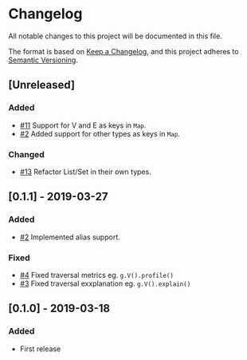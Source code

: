 # Changelog
All notable changes to this project will be documented in this file.

The format is based on [Keep a Changelog](https://keepachangelog.com/en/1.0.0/),
and this project adheres to [Semantic Versioning](https://semver.org/spec/v2.0.0.html).


## [Unreleased]

### Added

- [#11](https://github.com/wolf4ood/gremlin-rs/issues/11) Support for V and E as keys in `Map`.
- [#2](https://github.com/wolf4ood/gremlin-rs/issues/10) Added support for other types as keys in `Map`.

### Changed

- [#13](https://github.com/wolf4ood/gremlin-rs/issues/13) Refactor List/Set in their own types.

## [0.1.1] - 2019-03-27

### Added

- [#2](https://github.com/wolf4ood/gremlin-rs/issues/2) Implemented alias support.

### Fixed

- [#4](https://github.com/wolf4ood/gremlin-rs/issues/4) Fixed traversal metrics eg. `g.V().profile()`
- [#3](https://github.com/wolf4ood/gremlin-rs/issues/3) Fixed traversal exxplanation eg. `g.V().explain()`

## [0.1.0] - 2019-03-18

### Added
- First release

